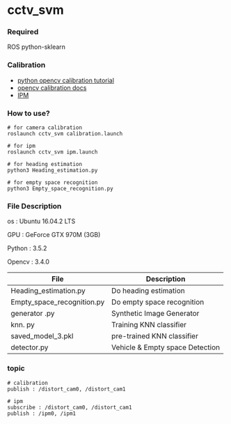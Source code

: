 # cctv_svm

### Required
ROS
python-sklearn

### Calibration
* [python opencv calibration tutorial](https://opencv-python-tutroals.readthedocs.io/en/latest/py_tutorials/py_calib3d/py_calibration/py_calibration.html)
* [opencv calibration docs](https://docs.opencv.org/2.4/modules/imgproc/doc/geometric_transformations.html)
* [IPM](http://www.gisdeveloper.co.kr/?p=6832)


### How to use?
~~~
# for camera calibration
roslaunch cctv_svm calibration.launch

# for ipm
roslaunch cctv_svm ipm.launch

# for heading estimation
python3 Heading_estimation.py

# for empty space recognition
python3 Empty_space_recognition.py
~~~


### File Description

os : Ubuntu 16.04.2 LTS

GPU : GeForce GTX 970M (3GB)

Python : 3.5.2

Opencv : 3.4.0

|       File         |Description                                       |
|--------------------|--------------------------------------------------|
|Heading_estimation.py | Do heading estimation                                   |
|Empty_space_recognition.py | Do empty space recognition                                   |
|generator .py       |Synthetic Image Generator      |
|knn. py             |Training KNN classifier       |
|saved_model_3.pkl   |pre-trained KNN classifier                |
|detector.py         |Vehicle & Empty space Detection                           |

### topic
~~~
# calibration
publish : /distort_cam0, /distort_cam1

# ipm
subscribe : /distort_cam0, /distort_cam1
publish : /ipm0, /ipm1
~~~
